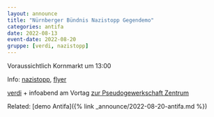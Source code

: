 ```yaml
---
layout: announce
title: "Nürnberger Bündnis Nazistopp Gegendemo"
categories: antifa
date: 2022-08-13
event-date: 2022-08-20
gruppe: [verdi, nazistopp]
---
```


Voraussichtlich Kornmarkt um 13:00

Info: [nazistopp](https://www.nazistopp-nuernberg.de/), [flyer](https://www.nazistopp-nuernberg.de/download/220820_Aufruf-Demo-und-Vorabend-V4.pdf)

[verdi](https://mittelfranken.verdi.de/service/veranstaltungen/++co++76951184-1334-11ed-ab98-001a4a16012a) + infoabend am Vortag [zur Pseudogewerkschaft Zentrum](https://mittelfranken.verdi.de/service/veranstaltungen/++co++4cbae200-1332-11ed-b5b0-001a4a160117)

Related: [demo Antifa]({% link _announce/2022-08-20-antifa.md %})
